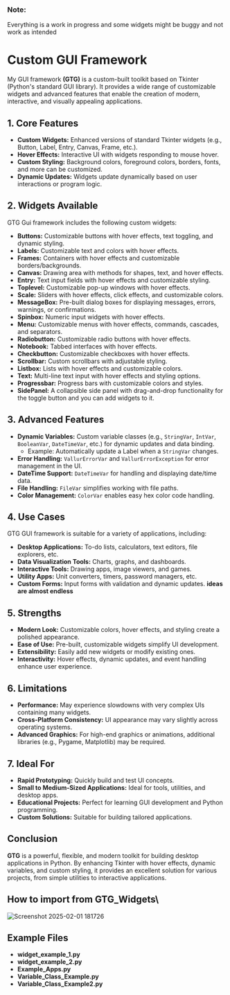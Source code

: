 ### Note: 
Everything is a work in progress and some widgets might be buggy and not work as intended 


# Custom GUI Framework

My GUI framework **(GTG)** is a custom-built toolkit based on Tkinter (Python's standard GUI library). It provides a wide range of customizable widgets and advanced features that enable the creation of modern, interactive, and visually appealing applications.

## 1. Core Features
- **Custom Widgets:** Enhanced versions of standard Tkinter widgets (e.g., Button, Label, Entry, Canvas, Frame, etc.).
- **Hover Effects:** Interactive UI with widgets responding to mouse hover.
- **Custom Styling:** Background colors, foreground colors, borders, fonts, and more can be customized.
- **Dynamic Updates:** Widgets update dynamically based on user interactions or program logic.

## 2. Widgets Available
GTG Gui framework includes the following custom widgets:
- **Buttons:** Customizable buttons with hover effects, text toggling, and dynamic styling.
- **Labels:** Customizable text and colors with hover effects.
- **Frames:** Containers with hover effects and customizable borders/backgrounds.
- **Canvas:** Drawing area with methods for shapes, text, and hover effects.
- **Entry:** Text input fields with hover effects and customizable styling.
- **Toplevel:** Customizable pop-up windows with hover effects.
- **Scale:** Sliders with hover effects, click effects, and customizable colors.
- **MessageBox:** Pre-built dialog boxes for displaying messages, errors, warnings, or confirmations.
- **Spinbox:** Numeric input widgets with hover effects.
- **Menu:** Customizable menus with hover effects, commands, cascades, and separators.
- **Radiobutton:** Customizable radio buttons with hover effects.
- **Notebook:** Tabbed interfaces with hover effects.
- **Checkbutton:** Customizable checkboxes with hover effects.
- **Scrollbar:** Custom scrollbars with adjustable styling.
- **Listbox:** Lists with hover effects and customizable colors.
- **Text:** Multi-line text input with hover effects and styling options.
- **Progressbar:** Progress bars with customizable colors and styles.
- **SidePanel:** A collapsible side panel with drag-and-drop functionality for the toggle button and you can add widgets to it.

  
## 3. Advanced Features
- **Dynamic Variables:** Custom variable classes (e.g., `StringVar`, `IntVar`, `BooleanVar`, `DateTimeVar`, etc.) for dynamic updates and data binding.
  - Example: Automatically update a Label when a `StringVar` changes.
- **Error Handling:** `VallurErrorVar` and `VallurErrorException` for error management in the UI.
- **DateTime Support:** `DateTimeVar` for handling and displaying date/time data.
- **File Handling:** `FileVar` simplifies working with file paths.
- **Color Management:** `ColorVar` enables easy hex color code handling.

## 4. Use Cases
GTG GUI framework is suitable for a variety of applications, including:
- **Desktop Applications:** To-do lists, calculators, text editors, file explorers, etc.
- **Data Visualization Tools:** Charts, graphs, and dashboards.
- **Interactive Tools:** Drawing apps, image viewers, and games.
- **Utility Apps:** Unit converters, timers, password managers, etc.
- **Custom Forms:** Input forms with validation and dynamic updates.
**ideas are almost endless**

## 5. Strengths
- **Modern Look:** Customizable colors, hover effects, and styling create a polished appearance.
- **Ease of Use:** Pre-built, customizable widgets simplify UI development.
- **Extensibility:** Easily add new widgets or modify existing ones.
- **Interactivity:** Hover effects, dynamic updates, and event handling enhance user experience.

## 6. Limitations
- **Performance:** May experience slowdowns with very complex UIs containing many widgets.
- **Cross-Platform Consistency:** UI appearance may vary slightly across operating systems.
- **Advanced Graphics:** For high-end graphics or animations, additional libraries (e.g., Pygame, Matplotlib) may be required.

## 7. Ideal For
- **Rapid Prototyping:** Quickly build and test UI concepts.
- **Small to Medium-Sized Applications:** Ideal for tools, utilities, and desktop apps.
- **Educational Projects:** Perfect for learning GUI development and Python programming.
- **Custom Solutions:** Suitable for building tailored applications.

## Conclusion
**GTG** is a powerful, flexible, and modern toolkit for building desktop applications in Python. By enhancing Tkinter with hover effects, dynamic variables, and custom styling, it provides an excellent solution for various projects, from simple utilities to interactive applications. 


## How to import from GTG_Widgets\
![Screenshot 2025-02-01 181726](https://github.com/user-attachments/assets/6964a7b4-2a09-4b7f-9fc2-4ba4566669f9)


## Example Files
- **widget_example_1.py**
- **widget_example_2.py**
- **Example_Apps.py**
- **Variable_Class_Example.py**
- **Variable_Class_Example2.py**



